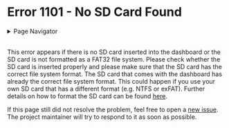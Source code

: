 # Error 1101 - No SD Card Found

<details>
<summary>Page Navigator</summary>
<ul style="list-style: '>>>  '"><li><a href="../">Main Page</a></li>
<li><a href="../errors">Error Pages</a></li>
<li><a href="https://github.com/smolinde/iot-dashboard/issues">Other Issues</a></li></ul>
</details><br>

This error appears if there is no SD card inserted into the dashboard or the SD card is not formatted as a FAT32 file system. Please check whether the SD card is inserted properly and please make sure that the SD card has the correct file system format. The SD card that comes with the dashboard has already the correct file system format. This could happen if you use your own SD card that has a different format (e.g. NTFS or exFAT). Further details on how to format the SD card can be found [here](../pages/user-manual.md#21-sd-card-setup).

If this page still did not resolve the problem, feel free to open a [new issue](https://github.com/smolinde/iot-dashboard/issues/new?template=BLANK_ISSUE). The project maintainer will try to respond to it as soon as possible.